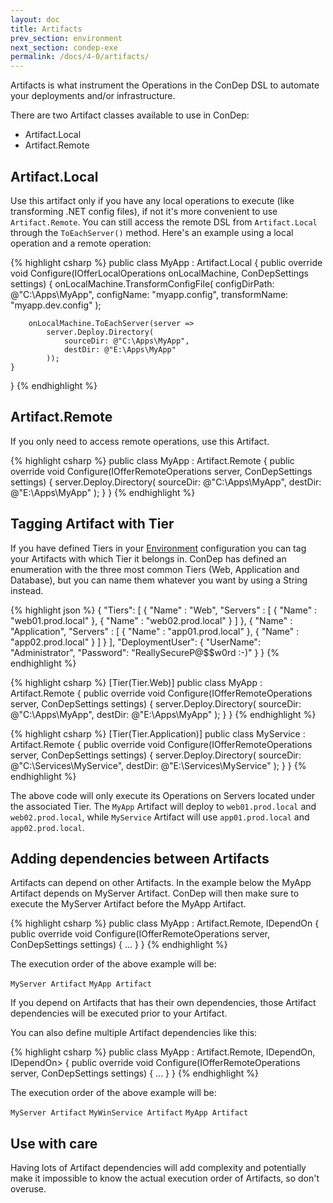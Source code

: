 ```yaml
---
layout: doc
title: Artifacts
prev_section: environment
next_section: condep-exe
permalink: /docs/4-0/artifacts/
---
```


Artifacts is what instrument the Operations in the ConDep DSL to automate your
deployments and/or infrastructure.

There are two Artifact classes available to use in ConDep:

* Artifact.Local
* Artifact.Remote

## Artifact.Local

Use this artifact only if you have any local operations to execute (like
transforming .NET config files), if not it's more convenient to use `Artifact.Remote`.
You can still access the remote DSL from `Artifact.Local` through the `ToEachServer()`
method. Here's an example using a local operation and a remote operation:

{% highlight csharp %}
public class MyApp : Artifact.Local
{
    public override void Configure(IOfferLocalOperations onLocalMachine, ConDepSettings settings)
    {
        onLocalMachine.TransformConfigFile(
            configDirPath: @"C:\Apps\MyApp\",
            configName: "myapp.config",
            transformName: "myapp.dev.config"
        );

        onLocalMachine.ToEachServer(server =>
            server.Deploy.Directory(
                sourceDir: @"C:\Apps\MyApp",
                destDir: @"E:\Apps\MyApp"
            ));
    }
}
{% endhighlight %}

## Artifact.Remote

If you only need to access remote operations, use this Artifact.

{% highlight csharp %}
public class MyApp : Artifact.Remote
{
    public override void Configure(IOfferRemoteOperations server, ConDepSettings settings)
    {
        server.Deploy.Directory(
            sourceDir: @"C:\Apps\MyApp",
            destDir: @"E:\Apps\MyApp"
        );
    }
}
{% endhighlight %}

## Tagging Artifact with Tier

If you have defined Tiers in your [Environment](../environment/) configuration you
can tag your Artifacts with which Tier it belongs in. ConDep has defined an
enumeration with the three most common Tiers (Web, Application and Database), but
you can name them whatever you want by using a String instead.

{% highlight json %}
{
  "Tiers":
  [
    {
      "Name" : "Web",
      "Servers" :
      [
        {
          "Name" : "web01.prod.local"
        },
        {
          "Name" : "web02.prod.local"
        }
      ]
    },
    {
      "Name" : "Application",
      "Servers" :
      [
        {
          "Name" : "app01.prod.local"
        },
        {
          "Name" : "app02.prod.local"
        }
      ]
    }
  ],
  "DeploymentUser":
  {
    "UserName": "Administrator",
    "Password": "ReallySecureP@$$w0rd :-)"
  }
}
{% endhighlight %}

{% highlight csharp %}
[Tier(Tier.Web)]
public class MyApp : Artifact.Remote
{
    public override void Configure(IOfferRemoteOperations server, ConDepSettings settings)
    {
        server.Deploy.Directory(
            sourceDir: @"C:\Apps\MyApp",
            destDir: @"E:\Apps\MyApp"
        );
    }
}
{% endhighlight %}

{% highlight csharp %}
[Tier(Tier.Application)]
public class MyService : Artifact.Remote
{
    public override void Configure(IOfferRemoteOperations server, ConDepSettings settings)
    {
        server.Deploy.Directory(
            sourceDir: @"C:\Services\MyService",
            destDir: @"E:\Services\MyService"
        );
    }
}
{% endhighlight %}

The above code will only execute its Operations on Servers located under the associated
Tier. The `MyApp` Artifact will deploy to `web01.prod.local` and `web02.prod.local`,
while `MyService` Artifact will use `app01.prod.local` and `app02.prod.local`.

## Adding dependencies between Artifacts

Artifacts can depend on other Artifacts. In the example below the MyApp Artifact
depends on MyServer Artifact. ConDep will then make sure to execute the MyServer
Artifact before the MyApp Artifact.

{% highlight csharp %}
public class MyApp : Artifact.Remote, IDependOn<MyServer>
{
    public override void Configure(IOfferRemoteOperations server, ConDepSettings settings)
    {
      ...
    }
}
{% endhighlight %}

The execution order of the above example will be:

`MyServer Artifact` <span class="glyphicon glyphicon-arrow-right" aria-hidden="true"></span>
`MyApp Artifact`

If you depend on Artifacts that has their own dependencies, those Artifact dependencies
will be executed prior to your Artifact.

You can also define multiple Artifact dependencies like this:

{% highlight csharp %}
public class MyApp : Artifact.Remote, IDependOn<MyServer>, IDependOn<MyWinService>>
{
    public override void Configure(IOfferRemoteOperations server, ConDepSettings settings)
    {
      ...
    }
}
{% endhighlight %}

The execution order of the above example will be:

`MyServer Artifact` <span class="glyphicon glyphicon-arrow-right" aria-hidden="true"></span>
`MyWinService Artifact` <span class="glyphicon glyphicon-arrow-right" aria-hidden="true"></span>
`MyApp Artifact`

<div class="note warning">
	<h2>Use with care</h2>
  <p>
	Having lots of Artifact dependencies will add complexity and potentially make it impossible to know the actual execution order of Artifacts, so don't overuse.
	</p>
</div>
